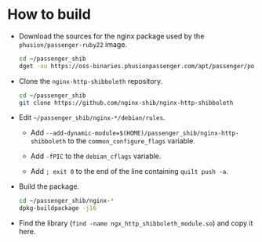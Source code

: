 # How to build

 * Download the sources for the nginx package used by the `phusion/passenger-ruby22` image.

   ```bash
   cd ~/passenger_shib
   dget -xu https://oss-binaries.phusionpassenger.com/apt/passenger/pool/xenial/main/n/nginx/nginx_1.12.2-8.5.2.3~xenial1.dsc
   ```

 * Clone the `nginx-http-shibboleth` repository.

   ```bash
   cd ~/passenger_shib
   git clone https://github.com/nginx-shib/nginx-http-shibboleth
   ```

 * Edit `~/passenger_shib/nginx-*/debian/rules`.

   * Add `--add-dynamic-module=$(HOME)/passenger_shib/nginx-http-shibboleth` to the `common_configure_flags` variable.

   * Add `-fPIC` to the `debian_cflags` variable.

   * Add `; exit 0` to the end of the line containing `quilt push -a`.

 * Build the package.

   ```bash
   cd ~/passenger_shib/nginx-*
   dpkg-buildpackage -j16
   ```

 * Find the library (`find -name ngx_http_shibboleth_module.so`) and copy it here.

